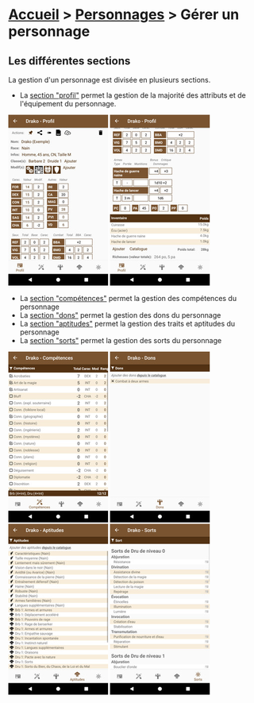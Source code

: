 # [Accueil](../README.md) > [Personnages](character.md) > Gérer un personnage


## Les différentes sections

La gestion d'un personnage est divisée en plusieurs sections. 
* La [section "profil"](character-main.md) permet la gestion de la majorité des attributs et de l'équipement du personnage.

<a href="../../images/character/character-details1.png"><img src="../../images/character/character-details1_small.jpg" title="Section principale"/></a>
<a href="../../images/character/character-details1b.png"><img src="../../images/character/character-details1b_small.jpg" title="Section principale"/></a>

* La [section "compétences"](character-skills.md) permet la gestion des compétences du personnage
* La [section "dons"](character-feats.md) permet la gestion des dons du personnage
* La [section "aptitudes"](character-features.md) permet la gestion des traits et aptitudes du personnage
* La [section "sorts"](character-spells.md) permet la gestion des sorts du personnage

<a href="../../images/character/character-details2.png"><img src="../../images/character/character-details2_small.jpg" title="Section compétences"/></a>
<a href="../../images/character/character-details3.png"><img src="../../images/character/character-details3_small.jpg" title="Section dons"/></a>
<a href="../../images/character/character-details4.png"><img src="../../images/character/character-details4_small.jpg" title="Section aptitudes"/></a>
<a href="../../images/character/character-details5.png"><img src="../../images/character/character-details5_small.jpg" title="Section sorts"/></a>

